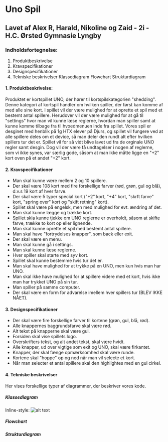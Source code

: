 # Uno Spil

## Lavet af Alex R, Harald, Nikoline og Zaid - 2i - H.C. Ørsted Gymnasie Lyngby

### Indholdsfortegnelse:
1. Produktbeskrivelse
1. Kravspecifikationer
1. Designspecifikationer
1. Tekniske beskrivelser
  Klassediagram
  Flowchart
  Strukturdiagram

#### 1. Produktbeskrivelse:
Produktet er kortspillet UNO, der hører til kortspilskategorien "shedding". Denne kategori af kortspil handler om hvilken spiller, der først kan komme af med alle sine kort. I spillet vil der være mulighed for at oprette et spil med et bestemt antal spillere. Herudover vil der være mulighed for at gå til "settings" hvor man vil kunne læse reglerne, hvordan man spiller samt at kunne komme tilbage fra til hvoedmenuen inde fra spillet. 
Vores spil er desginet med henblik på 1g HTX elever på Djurs, og spillet vil fungere ved at alle spillere deles om et device, så man deler den rundt alt efter hvilken spillers tur det er. Spillet vil for så vidt blive lavet ud fra de orginale UNO regler samt desgin. Dog vil der være få undtagelser i nogen af reglerne, som vi ikke synes, var særlig gode, såsom at man ikke måtte ligge en "+2" kort oven på et andet "+2" kort.

#### 2. Kravspecifikationer
* Man skal kunne være mellem 2 og 10 spillere. 
* Der skal være 108 kort med fire forskellige farver (rød, grøn, gul og blå), d.v.s 19 kort af hver farve. 
* Der skal være 5 typer special kort ("+2" kort, "+4" kort, "skrft farve" kort, "spring over" kort og "skift retning" kort).
* Spillet skal være på engelsk, men med mulighed for evt. ændring af det. 
* Man skal kunne lægge og trække kort.
* Spillet skla kunne tjekke om UNO reglerne er overholdt, såsom at skifte farve, trække to kort op eller lignende.
* Man skal kunne oprette et spil med bestemt antal spillere. 
* Man skal have "fortrydelses knapper", som back eller exit. 
* Der skal være en menu.
* Man skal kunne gå i settings.
* Man skal kunne læse reglerne. 
* Hver spiller skal starte med syv kort.
* Spillet skal kunne bestemme hvis tur det er. 
* Man skal have mulighed for at trykke på en UNO, men kun hvis man har UNO.
* Man skal ikke have mulighed for at spillere videre med et kort, hvis ikke man har trykket UNO på sin tur. 
* Man spiller på samme computer.
* Der skal være en form for advarelse imellem hver spillers tur (BLEV IKKE NÅET).

#### 3. Designspecifikationer
* Der skal være fire forskellige farver til kortene (grøn, gul, blå, rød).
* Alle knappernes baggrundsfarve skal være rød. 
* Alt tekst på knapperne skal være gul.
* Forsiden skal vise spillets logo.
* Overskrifters tekst, og alt andet tekst, skal være hvidt. 
* Alle knapper, ud over vigtige som exit og UNO, skal være firkantet.
* Knapper, der skal fænge opmærksomhed skal være runde.
* Kortene skal "hoppe" op og ned når man vil selecte et kort. 
* Når man selecter et antal spillere skal den highlightes med en gul cirkel.

#### 4. Tekniske beskrivelser
Her vises forskellige typer af diagrammer, der beskriver vores kode. 

##### Klassediagram
Inline-style: 
![alt text](https://raw.githubusercontent.com/ZeeDiazz/Uno/pictures/Skærmbillede%202021-02-25%20kl.%2012.07.39.png "Logo Title Text 1")

##### Flowchart
##### Strukturdiagram
